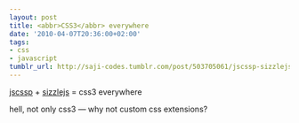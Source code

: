 ```yaml
---
layout: post
title: <abbr>CSS3</abbr> everywhere
date: '2010-04-07T20:36:00+02:00'
tags:
- css
- javascript
tumblr_url: http://saji-codes.tumblr.com/post/503705061/jscssp-sizzlejs-css3everywhere
---
```

[jscssp] + [sizzlejs] = css3 everywhere

hell, not only css3 — why not custom css extensions?



[jscssp]: http://glazman.org/JSCSSP/
[sizzlejs]: http://sizzlejs.com/

